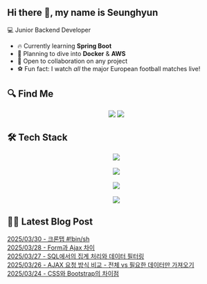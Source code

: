 

## Hi there 👋, my name is Seunghyun

💻 Junior Backend Developer

- 🔥 Currently learning **Spring Boot**
- 🌊 Planning to dive into **Docker** & **AWS**
- 🤝 Open to collaboration on any project
- ⚽ Fun fact: I watch *all* the major European football matches live!

## 🔍 Find Me

<p align="center">
  <a href="https://winn-dev.tistory.com/"><img src="https://img.shields.io/badge/Tech Blog-000000?style=for-the-badge&logo=tistory&logoColor=white&link=https://winn-dev.tistory.com/"/></a>
  <a href="mailto:tmdgus8779@gmail.com"><img src="https://img.shields.io/badge/Gmail-d14836?style=for-the-badge&logo=Gmail&logoColor=white&link=mailto:tmdgus8779@gmail.com"/></a>
</p>

## 🛠️ Tech Stack

<div align="center">
  <img src="https://go-skill-icons.vercel.app/api/icons?i=html,css,bootstrap,js,jquery" />
</div>
&nbsp;
<div align="center">
  <img src="https://go-skill-icons.vercel.app/api/icons?i=py,java,flask,spring,mysql" />
</div>
&nbsp;
<div align="center">
  <img src="https://skillicons.dev/icons?i=docker,git,github,ubuntu" />
</div>
&nbsp;
<div align="center">
  <img src="https://go-skill-icons.vercel.app/api/icons?i=dbeaver,eclipse,idea,vscode,vim" />
</div>

## ✍🏻 Latest Blog Post

[2025/03/30 - 크론탭 #!bin/sh](https://winn-dev.tistory.com/entry/%ED%81%AC%EB%A1%A0%ED%83%AD-binsh) <br/>
[2025/03/28 - Form과 Ajax 차이](https://winn-dev.tistory.com/entry/Form%EA%B3%BC-Ajax-%EC%B0%A8%EC%9D%B4) <br/>
[2025/03/27 - SQL에서의 집계 처리와 데이터 필터링](https://winn-dev.tistory.com/entry/SQL%EC%97%90%EC%84%9C%EC%9D%98-%EC%A7%91%EA%B3%84-%EC%B2%98%EB%A6%AC%EC%99%80-%EB%8D%B0%EC%9D%B4%ED%84%B0-%ED%95%84%ED%84%B0%EB%A7%81) <br/>
[2025/03/26 - AJAX 요청 방식 비교 - 전체 vs 필요한 데이터만 가져오기](https://winn-dev.tistory.com/entry/AJAX-%EC%9A%94%EC%B2%AD-%EB%B0%A9%EC%8B%9D-%EB%B9%84%EA%B5%90-%EC%A0%84%EC%B2%B4-vs-%ED%95%84%EC%9A%94%ED%95%9C-%EB%8D%B0%EC%9D%B4%ED%84%B0%EB%A7%8C-%EA%B0%80%EC%A0%B8%EC%98%A4%EA%B8%B0) <br/>
[2025/03/24 - CSS와 Bootstrap의 차이점](https://winn-dev.tistory.com/entry/CSS%EC%99%80-Bootstrap%EC%9D%98-%EC%B0%A8%EC%9D%B4%EC%A0%90) <br/>

